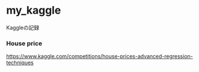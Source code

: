 # my_kaggle
Kaggleの記録

### House price
https://www.kaggle.com/competitions/house-prices-advanced-regression-techniques
